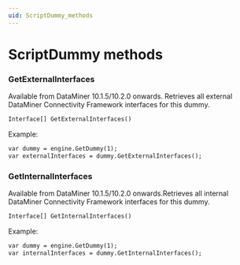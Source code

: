 ```yaml
---
uid: ScriptDummy_methods
---
```


# ScriptDummy methods

### GetExternalInterfaces

Available from DataMiner 10.1.5/10.2.0 onwards. Retrieves all external DataMiner Connectivity Framework interfaces for this dummy.

```txt
Interface[] GetExternalInterfaces()
```

Example:

```txt
var dummy = engine.GetDummy(1);
var externalInterfaces = dummy.GetExternalInterfaces();
```

### GetInternalInterfaces

Available from DataMiner 10.1.5/10.2.0 onwards.Retrieves all internal DataMiner Connectivity Framework interfaces for this dummy.

```txt
Interface[] GetInternalInterfaces()
```

Example:

```txt
var dummy = engine.GetDummy(1);
var internalInterfaces = dummy.GetInternalInterfaces();
```
